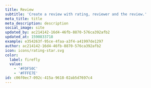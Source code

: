 ```yaml
---
title: Review
subtitle: 'Create a review with rating, reviewer and the review.'
meta_title: title
meta_description: description
social_image: site
updated_by: ac214142-16d4-46fb-8870-576ca392afb2
updated_at: 1590833718
example: e354263f-95ce-4faa-a3f4-a41997de1297
author: ac214142-16d4-46fb-8870-576ca392afb2
icon: icons/rating-star.svg
color:
  label: firefly
  value:
    - '#FDF50C'
    - '#FFFE7E'
id: c06f0ec7-092c-415a-9618-02ab5d7697c4
---
```

